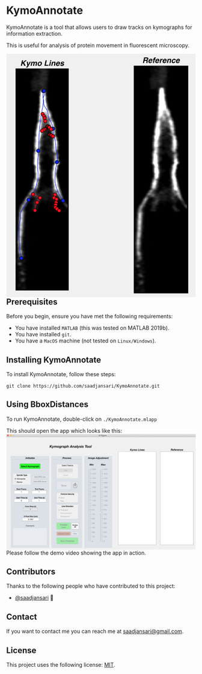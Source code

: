# KymoAnnotate

KymoAnnotate is a tool that allows users to draw tracks on kymographs for information extraction.

This is useful for analysis of protein movement in fluorescent microscopy.

<img src="./icons/example_tracks.png"
     alt="KymoAnnotate Tracks"
     style="float: left; margin-right: 10px;" />

## Prerequisites

Before you begin, ensure you have met the following requirements:
* You have installed `MATLAB` (this was tested on MATLAB 2019b).
* You have installed `git`.
* You have a `MacOS` machine (not tested on `Linux/Windows`).

## Installing KymoAnnotate

To install KymoAnnotate, follow these steps:

```
git clone https://github.com/saadjansari/KymoAnnotate.git
```


## Using BboxDistances

To run KymoAnnotate, double-click on `./KymoAnnotate.mlapp`

This should open the app which looks like this:
<img src="./icons/app_layout.png"
     alt="KymoAnnotate Layout"
     style="float: left; margin-right: 10px;" />

Please follow the demo video showing the app in action. 

## Contributors

Thanks to the following people who have contributed to this project:

* [@saadjansari](https://github.com/saadjansari) 📖


## Contact

If you want to contact me you can reach me at saadjansari@gmail.com.

## License

This project uses the following license: [MIT](https://opensource.org/licenses/MIT).